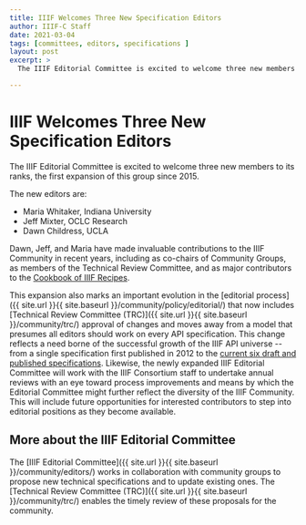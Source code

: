 ```yaml
---
title: IIIF Welcomes Three New Specification Editors
author: IIIF-C Staff
date: 2021-03-04
tags: [committees, editors, specifications ]
layout: post
excerpt: >
  The IIIF Editorial Committee is excited to welcome three new members to its ranks, the first expansion of this group since 2015.

---
```


# IIIF Welcomes Three New Specification Editors

The IIIF Editorial Committee is excited to welcome three new members to its ranks, the first expansion of this group since 2015.

The new editors are:
- Maria Whitaker, Indiana University
- Jeff Mixter, OCLC Research
- Dawn Childress, UCLA

Dawn, Jeff, and Maria have made invaluable contributions to the IIIF Community in recent years, including as co-chairs of Community Groups, as members of the Technical Review Committee, and as major contributors to the [Cookbook of IIIF Recipes](https://iiif.io/api/cookbook/).  

This expansion also marks an important evolution in the [editorial process]({{ site.url }}{{ site.baseurl }}/community/policy/editorial/) that now includes [Technical Review Committee (TRC)]({{ site.url }}{{ site.baseurl }}/community/trc/) approval of changes and moves away from a model that presumes all editors should work on every API specification. This change reflects a need borne of the successful growth of the IIIF API universe -- from a single specification first published in 2012 to the [current six draft and published specifications](https://iiif.io/api/). Likewise, the newly expanded IIIF Editorial Committee will work with the IIIF Consortium staff to undertake annual reviews with an eye toward process improvements and means by which the Editorial Committee might further reflect the diversity of the IIIF Community. This will include future opportunities for interested contributors to step into editorial positions as they become available. 

## More about the IIIF Editorial Committee

The [IIIF Editorial Committee]({{ site.url }}{{ site.baseurl }}/community/editors/) works in collaboration with community groups to propose new technical specifications and to update existing ones. The [Technical Review Committee (TRC)]({{ site.url }}{{ site.baseurl }}/community/trc/) enables the timely review of these proposals for the community.